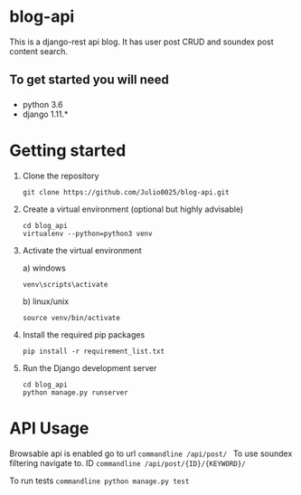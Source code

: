 # blog-api
This is a django-rest api blog. It has user post CRUD and soundex post content search. 

## To get started you will need
###
* python 3.6
* django 1.11.*
###

# Getting started

1) Clone the repository

	```commandline
	git clone https://github.com/Julio0025/blog-api.git
	```

2) Create a virtual environment (optional but highly advisable)

	```commandline
	cd blog_api
	virtualenv --python=python3 venv
	```

3) Activate the virtual environment

	a) windows 
	```commandline
	venv\scripts\activate
	```

	b) linux/unix
	```commandline 
	source venv/bin/activate
	```

4) Install the required pip packages

	```commandline
	pip install -r requirement_list.txt
	```

5) Run the Django development server

	```commandline
	cd blog_api
	python manage.py runserver
	```


# API Usage
Browsable api is enabled go to url 
	```commandline
	/api/post/
	```
To use soundex filtering navigate to. ID 
	```commandline
	/api/post/{ID}/{KEYWORD}/
	```

To run tests
	```commandline
	python manage.py test
	```




